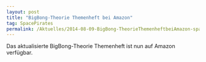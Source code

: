 ```yaml
---
layout: post
title: "BigBong-Theorie Themenheft bei Amazon"
tag: SpacePirates
permalink: /Aktuelles/2014-08-09-BigBong-TheorieThemenheftbeiAmazon-spacepirates
---
```


Das aktualisierte BigBong-Theorie Themenheft ist nun auf Amazon verfügbar.
